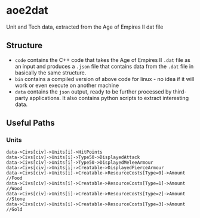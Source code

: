 # aoe2dat
Unit and Tech data, extracted from the Age of Empires II dat file

## Structure

- `code` contains the C++ code that takes the Age of Empires II `.dat` file as an input and produces a `.json` file that contains data from the `.dat` file in basically the same structure.
- `bin` contains a compiled version of above code for linux - no idea if it will work or even execute on another machine
- `data` contains the `json` output, ready to be further processed by third-party applications. It also contains python scripts to extract interesting data.

## Useful Paths

### Units

```
data->Civs[civ]->Units[i]->HitPoints
data->Civs[civ]->Units[i]->Type50->DisplayedAttack
data->Civs[civ]->Units[i]->Type50->DisplayedMeleeArmour
data->Civs[civ]->Units[i]->Creatable->DisplayedPierceArmour
data->Civs[civ]->Units[i]->Creatable->ResourceCosts[Type=0]->Amount //Food
data->Civs[civ]->Units[i]->Creatable->ResourceCosts[Type=1]->Amount //Wood
data->Civs[civ]->Units[i]->Creatable->ResourceCosts[Type=2]->Amount //Stone
data->Civs[civ]->Units[i]->Creatable->ResourceCosts[Type=3]->Amount //Gold
```
